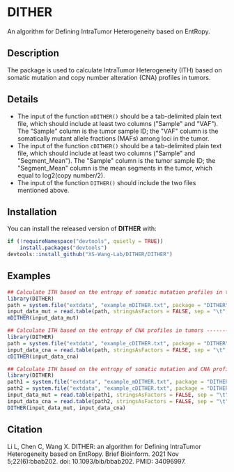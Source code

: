 # DITHER
An algorithm for Defining IntraTumor Heterogeneity based on EntRopy.
## Description
The package is used to calculate IntraTumor Heterogeneity (ITH) based on somatic mutation and copy number alteration (CNA) profiles in tumors.
## Details
- The input of the function ```mDITHER()``` should be a tab-delimited plain text file, which should include at least two columns ("Sample" and "VAF"). The "Sample" column is the tumor sample ID; the "VAF" column is the somatically mutant allele fractions (MAFs) among loci in the tumor.
- The input of the function ```cDITHER()``` should be a tab-delimited plain text file, which should include at least two columns ("Sample" and "Segment_Mean"). The "Sample" column is the tumor sample ID; the "Segment_Mean" column is the mean segments in the tumor, which equal to log2(copy number/2).
- The input of the function ```DITHER()``` should include the two files mentioned above.
## Installation
You can install the released version of **DITHER** with:
```r
if (!requireNamespace("devtools", quietly = TRUE))
    install.packages("devtools")
devtools::install_github("XS-Wang-Lab/DITHER/DITHER")
```
## Examples
```r
## Calculate ITH based on the entropy of somatic mutation profiles in tumors ----------
library(DITHER)
path = system.file("extdata", "example_mDITHER.txt", package = "DITHER", mustWork = TRUE)
input_data_mut = read.table(path, stringsAsFactors = FALSE, sep = "\t", header = TRUE, quote = "")
mDITHER(input_data_mut)
```

```r
## Calculate ITH based on the entropy of CNA profiles in tumors ----------
library(DITHER)
path = system.file("extdata", "example_cDITHER.txt", package = "DITHER", mustWork = TRUE)
input_data_cna = read.table(path, stringsAsFactors = FALSE, sep = "\t", header = TRUE, quote = "")
cDITHER(input_data_cna)
```

```r
## Calculate ITH based on the entropy of somatic mutation and CNA profiles in tumors ----------
library(DITHER)
path1 = system.file("extdata", "example_mDITHER.txt", package = "DITHER", mustWork = TRUE)
path2 = system.file("extdata", "example_cDITHER.txt", package = "DITHER", mustWork = TRUE)
input_data_mut = read.table(path1, stringsAsFactors = FALSE, sep = "\t", header = TRUE, quote = "")
input_data_cna = read.table(path2, stringsAsFactors = FALSE, sep = "\t", header = TRUE, quote = "")
DITHER(input_data_mut, input_data_cna)
```

## Citation
Li L, Chen C, Wang X. DITHER: an algorithm for Defining IntraTumor Heterogeneity based on EntRopy. Brief Bioinform. 2021 Nov 5;22(6):bbab202. doi: 10.1093/bib/bbab202. PMID: 34096997.
